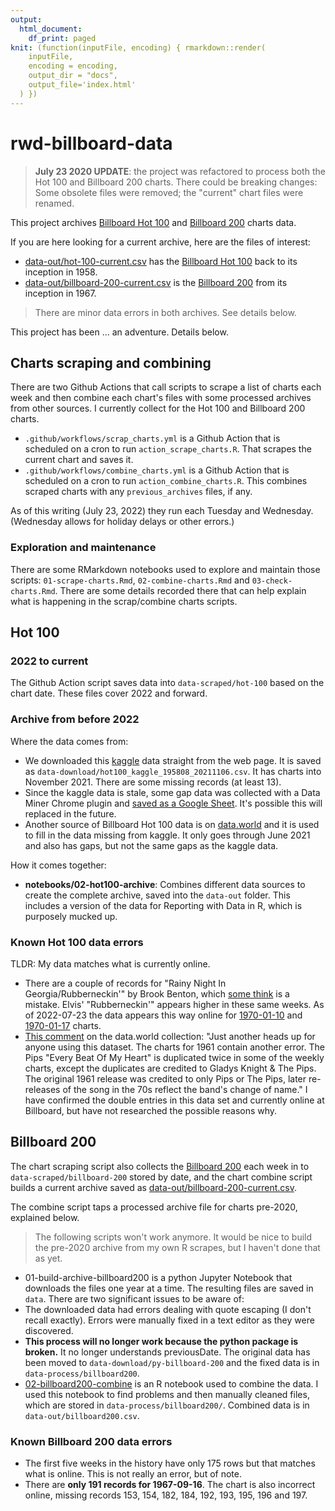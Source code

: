 ```yaml
---
output:
  html_document:
    df_print: paged
knit: (function(inputFile, encoding) { rmarkdown::render(
    inputFile,
    encoding = encoding,
    output_dir = "docs",
    output_file='index.html'
  ) })
---
```


# rwd-billboard-data

> **July 23 2020 UPDATE**: the project was refactored to process both the Hot 100 and Billboard 200 charts. There could be breaking changes: Some obsolete files were removed; the "current" chart files were renamed.

This project archives [Billboard Hot 100](https://www.billboard.com/charts/hot-100/) and [Billboard 200](https://www.billboard.com/charts/billboard-200/) charts data.

If you are here looking for a current archive, here are the files of interest:

- [data-out/hot-100-current.csv](data-out/hot-100-current.csv) has the [Billboard Hot 100](https://www.billboard.com/charts/hot-100/) back to its inception in 1958.
- [data-out/billboard-200-current.csv](data-out/billboard-200-current.csv) is the [Billboard 200](https://www.billboard.com/charts/billboard-200/) from its inception in 1967.

> There are minor data errors in both archives. See details below.

This project has been ... an adventure. Details below.

## Charts scraping and combining

There are two Github Actions that call scripts to scrape a list of charts each week and then combine each chart's files with some processed archives from other sources. I currently collect for the Hot 100 and Billboard 200 charts.

- `.github/workflows/scrap_charts.yml` is a Github Action that is scheduled on a cron to run `action_scrape_charts.R`. That scrapes the current chart and saves it.
- `.github/workflows/combine_charts.yml` is a Github Action that is scheduled on a cron to run `action_combine_charts.R`. This combines scraped charts with any `previous_archives` files, if any.

As of this writing (July 23, 2022) they run each Tuesday and Wednesday. (Wednesday allows for holiday delays or other errors.)

### Exploration and maintenance

There are some RMarkdown notebooks used to explore and maintain those scripts: `01-scrape-charts.Rmd`, `02-combine-charts.Rmd` and `03-check-charts.Rmd`. There are some details recorded there that can help explain what is happening in the scrap/combine charts scripts.

## Hot 100

### 2022 to current

The Github Action script saves data into `data-scraped/hot-100` based on the chart date. These files cover 2022 and forward.

### Archive from before 2022

Where the data comes from:

- We downloaded this [kaggle](https://www.kaggle.com/dhruvildave/billboard-the-hot-100-songs) data straight from the web page. It is saved as `data-download/hot100_kaggle_195808_20211106.csv`. It has charts into November 2021. There are some missing records (at least 13).
- Since the kaggle data is stale, some gap data was collected with a Data Miner Chrome plugin and [saved as a Google Sheet](https://docs.google.com/spreadsheets/d/1in--HfDYfijzQha8PSP4ItaKND9_rzx8pFPVHaZi-hE/edit?usp=sharing). It's possible this will replaced in the future.
- Another source of Billboard Hot 100 data is on  [data.world](https://data.world/kcmillersean/billboard-hot-100-1958-2017) and it is used to fill in the data missing from kaggle. It only goes through June 2021 and also has gaps, but not the same gaps as the kaggle data.

How it comes together:

- **notebooks/02-hot100-archive**: Combines different data sources to create the complete archive, saved into the `data-out` folder. This includes a version of the data for Reporting with Data in R, which is purposely mucked up.

### Known Hot 100 data errors

TLDR: My data matches what is currently online.

- There are a couple of records for "Rainy Night In Georgia/Rubberneckin'" by Brook Benton, which [some think](https://data.world/kcmillersean/billboard-hot-100-1958-2017/discuss/billboard-hot-100-1958-2017/me2tkmbx#kex5mx5n) is a mistake. Elvis' "Rubberneckin'" appears higher in these same weeks. As of 2022-07-23 the data appears this way online for [1970-01-10](https://www.billboard.com/charts/hot-100/1970-01-10/) and [1970-01-17](https://www.billboard.com/charts/hot-100/1970-01-17/) charts.
- [This comment](https://data.world/kcmillersean/billboard-hot-100-1958-2017/discuss/billboard-hot-100-1958-2017/me2tkmbx#emfy2p2n) on the data.world collection: "Just another heads up for anyone using this dataset. The charts for 1961 contain another error. The Pips "Every Beat Of My Heart" is duplicated twice in some of the weekly charts, except the duplicates are credited to Gladys Knight & The Pips. The original 1961 release was credited to only Pips or The Pips, later re-releases of the song in the 70s reflect the band's change of name." I have confirmed the double entries in this data set and currently online at Billboard, but have not researched the possible reasons why.

## Billboard 200

The chart scraping script also collects the [Billboard 200](https://www.billboard.com/charts/billboard-200/) each week in to `data-scraped/billboard-200` stored by date, and the chart combine script builds a current archive saved as [data-out/billboard-200-current.csv](data-out/billboard-200-current.csv).

The combine script taps a processed archive file for charts pre-2020, explained below.

> The following scripts won't work anymore. It would be nice to build the pre-2020 archive from my own R scrapes, but I haven't done that as yet.

-  01-build-archive-billboard200 is a python Jupyter Notebook that downloads the files one year at a time. The resulting files are saved in `data`. 
There are two significant issues to be aware of:
  - The downloaded data had errors dealing with quote escaping (I don't recall exactly). Errors were manually fixed in a text editor as they were discovered.
  - **This process will no longer work because the python package is broken.** It no longer understands previousDate. The original data has been moved to `data-download/py-billboard-200` and the fixed data is in `data-process/billboard200`.
- [02-billboard200-combine](https://utdata.github.io/rwd-billboard-data/02-billboard200-combine.html) is an R notebook used to combine the data. I used this notebook to find problems and then manually cleaned files, which are stored in `data-process/billboard200/`. Combined data is in `data-out/billboard200.csv`.

### Known Billboard 200 data errors

- The first five weeks in the history have only 175 rows but that matches what is online. This is not really an error, but of note.
- There are **only 191 records for 1967-09-16**. The chart is also incorrect online, missing records 153, 154, 182, 184, 192, 193, 195, 196 and 197.
